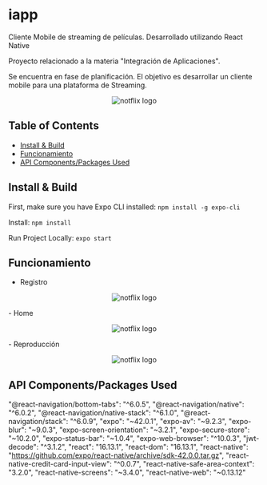 # iapp
Cliente Mobile de streaming de películas. Desarrollado utilizando React Native

Proyecto relacionado a la materia "Integración de Aplicaciones".

Se encuentra en fase de planificación. El objetivo es desarrollar un cliente mobile para una plataforma de Streaming.

<p align="center">
  <img alt="notflix logo" src="https://github.com/machi918/iapp/blob/master/src/assets/landing/Logo.png" />
</p>

## Table of Contents

- [Install & Build](#install--build)
- [Funcionamiento](#funcionamiento)
- [API Components/Packages Used](#api-componentspackages-used)



## Install & Build

First, make sure you have Expo CLI installed: `npm install -g expo-cli`

Install: `npm install`

Run Project Locally: `expo start`

## Funcionamiento

- Registro
<p align="center">
  <img alt="notflix logo" src="https://github.com/machi918/iapp/blob/master/src/assets/gif/registro.gif" />
</p>
- Home
<p align="center">
  <img alt="notflix logo" src="https://github.com/machi918/iapp/blob/master/src/assets/gif/home.gif" />
</p>
- Reproducción
<p align="center">
  <img alt="notflix logo" src="https://github.com/machi918/iapp/blob/master/src/assets/gif/funcionamiento.gif" />
</p>

## API Components/Packages Used
"@react-navigation/bottom-tabs": "^6.0.5",
"@react-navigation/native": "^6.0.2",
"@react-navigation/native-stack": "^6.1.0",
"@react-navigation/stack": "^6.0.9",
"expo": "~42.0.1",
"expo-av": "~9.2.3",
"expo-blur": "~9.0.3",
"expo-screen-orientation": "~3.2.1",
"expo-secure-store": "~10.2.0",
"expo-status-bar": "~1.0.4",
"expo-web-browser": "^10.0.3",
"jwt-decode": "^3.1.2",
"react": "16.13.1",
"react-dom": "16.13.1",
"react-native": "https://github.com/expo/react-native/archive/sdk-42.0.0.tar.gz",
"react-native-credit-card-input-view": "^0.0.7",
"react-native-safe-area-context": "3.2.0",
"react-native-screens": "~3.4.0",
"react-native-web": "~0.13.12"
